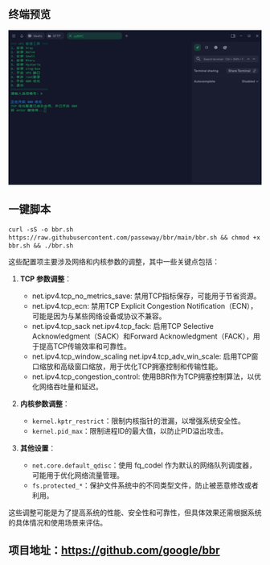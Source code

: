 ## 终端预览

![preview](预览.png)

## 一键脚本
```
curl -sS -o bbr.sh https://raw.githubusercontent.com/passeway/bbr/main/bbr.sh && chmod +x bbr.sh && ./bbr.sh
```

这些配置项主要涉及网络和内核参数的调整，其中一些关键点包括：

1. **TCP 参数调整**：
   - net.ipv4.tcp_no_metrics_save: 禁用TCP指标保存，可能用于节省资源。
   - net.ipv4.tcp_ecn: 禁用TCP Explicit Congestion Notification（ECN），可能是因为与某些网络设备或协议不兼容。
   - net.ipv4.tcp_sack net.ipv4.tcp_fack: 启用TCP Selective Acknowledgment（SACK）和Forward Acknowledgment（FACK），用于提高TCP传输效率和可靠性。
   - net.ipv4.tcp_window_scaling net.ipv4.tcp_adv_win_scale: 启用TCP窗口缩放和高级窗口缩放，用于优化TCP拥塞控制和传输性能。
   - net.ipv4.tcp_congestion_control: 使用BBR作为TCP拥塞控制算法，以优化网络吞吐量和延迟。

2. **内核参数调整**：
   - `kernel.kptr_restrict`：限制内核指针的泄漏，以增强系统安全性。
   - `kernel.pid_max`：限制进程ID的最大值，以防止PID溢出攻击。

3. **其他设置**：
   - `net.core.default_qdisc`：使用 fq_codel 作为默认的网络队列调度器，可能用于优化网络流量管理。
   - `fs.protected_*`：保护文件系统中的不同类型文件，防止被恶意修改或者利用。

这些调整可能是为了提高系统的性能、安全性和可靠性，但具体效果还需根据系统的具体情况和使用场景来评估。


## 项目地址：https://github.com/google/bbr
